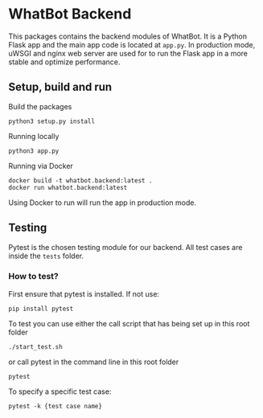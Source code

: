 # WhatBot Backend

This packages contains the backend modules of WhatBot. It is a Python Flask app and the main app code is located at `app.py`. In production mode, uWSGI and nginx web server are used for to run the Flask app in a more stable and optimize performance.

## Setup, build and run

Build the packages
```
python3 setup.py install
```
Running locally
```
python3 app.py
```
Running via Docker
```
docker build -t whatbot.backend:latest .
docker run whatbot.backend:latest
```
Using Docker to run will run the app in production mode.

## Testing

Pytest is the chosen testing module for our backend. All test cases are inside the `tests` folder.

### How to test?

First ensure that pytest is installed. If not use:
```
pip install pytest
```
To test you can use either the call script that has being set up in this root folder
```
./start_test.sh
```
or call pytest in the command line in this root folder
```
pytest
```
To specify a specific test case:
```
pytest -k {test case name}
```
